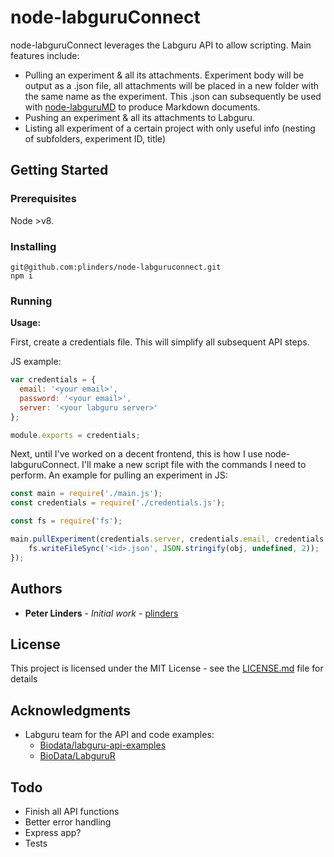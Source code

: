 # node-labguruConnect

node-labguruConnect leverages the Labguru API to allow scripting. Main features include:

* Pulling an experiment & all its attachments. Experiment body will be output as a .json file, all attachments will be placed in a new folder with the same name as the experiment. This .json can subsequently be used with [node-labguruMD](https://github.com/plinders/node-labgurumd) to produce Markdown documents.
* Pushing an experiment & all its attachments to Labguru.
* Listing all experiment of a certain project with only useful info (nesting of subfolders, experiment ID, title)

## Getting Started

### Prerequisites

Node >v8.

### Installing


```
git@github.com:plinders/node-labguruconnect.git
npm i
```

### Running

**Usage:**

First, create a credentials file. This will simplify all subsequent API steps. 

JS example:

```js
var credentials = {
  email: '<your email>',
  password: '<your email>',
  server: '<your labguru server>'
};

module.exports = credentials;

```

Next, until I've worked on a decent frontend, this is how I use node-labguruConnect. I'll make a new script file with the commands I need to perform. An example for pulling an experiment in JS:

```js
const main = require('./main.js');
const credentials = require('./credentials.js');

const fs = require('fs');

main.pullExperiment(credentials.server, credentials.email, credentials.password, <id>).then((obj) => {
    fs.writeFileSync('<id>.json', JSON.stringify(obj, undefined, 2));
});
```


## Authors

* **Peter Linders** - *Initial work* - [plinders](https://github.com/plinders)

## License

This project is licensed under the MIT License - see the [LICENSE.md](LICENSE.md) file for details

## Acknowledgments

* Labguru team for the API and code examples: 
    * [Biodata/labguru-api-examples](https://github.com/BioData/labguru-api-examples)
    * [BioData/LabguruR](https://github.com/BioData/LabguruR)

## Todo

* Finish all API functions
* Better error handling
* Express app?
* Tests